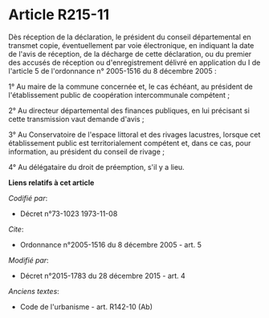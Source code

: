 # Article R215-11

Dès réception de la déclaration, le président du conseil départemental en transmet copie, éventuellement par voie
électronique, en indiquant la date de l'avis de réception, de la décharge de cette déclaration, ou du premier des accusés de
réception ou d'enregistrement délivré en application du I de l'article 5 de l'ordonnance n° 2005-1516 du 8 décembre 2005 :

1° Au maire de la commune concernée et, le cas échéant, au président de l'établissement public de coopération intercommunale
compétent ;

2° Au directeur départemental des finances publiques, en lui précisant si cette transmission vaut demande d'avis ;

3° Au Conservatoire de l'espace littoral et des rivages lacustres, lorsque cet établissement public est territorialement
compétent et, dans ce cas, pour information, au président du conseil de rivage ;

4° Au délégataire du droit de préemption, s'il y a lieu.

**Liens relatifs à cet article**

_Codifié par_:

  - Décret n°73-1023 1973-11-08

_Cite_:

  - Ordonnance n°2005-1516 du 8 décembre 2005 - art. 5

_Modifié par_:

  - Décret n°2015-1783 du 28 décembre 2015 - art. 4

_Anciens textes_:

  - Code de l'urbanisme - art. R142-10 (Ab)
